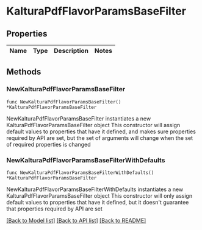 # KalturaPdfFlavorParamsBaseFilter

## Properties

Name | Type | Description | Notes
------------ | ------------- | ------------- | -------------

## Methods

### NewKalturaPdfFlavorParamsBaseFilter

`func NewKalturaPdfFlavorParamsBaseFilter() *KalturaPdfFlavorParamsBaseFilter`

NewKalturaPdfFlavorParamsBaseFilter instantiates a new KalturaPdfFlavorParamsBaseFilter object
This constructor will assign default values to properties that have it defined,
and makes sure properties required by API are set, but the set of arguments
will change when the set of required properties is changed

### NewKalturaPdfFlavorParamsBaseFilterWithDefaults

`func NewKalturaPdfFlavorParamsBaseFilterWithDefaults() *KalturaPdfFlavorParamsBaseFilter`

NewKalturaPdfFlavorParamsBaseFilterWithDefaults instantiates a new KalturaPdfFlavorParamsBaseFilter object
This constructor will only assign default values to properties that have it defined,
but it doesn't guarantee that properties required by API are set


[[Back to Model list]](../README.md#documentation-for-models) [[Back to API list]](../README.md#documentation-for-api-endpoints) [[Back to README]](../README.md)


